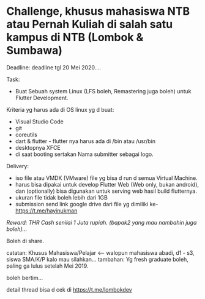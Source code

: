 # Challenge, khusus mahasiswa NTB atau Pernah Kuliah di salah satu kampus di NTB (Lombok & Sumbawa) 

Deadline: deadline tgl 20 Mei 2020….

Task:
- Buat Sebuah system Linux (LFS boleh, Remastering juga boleh) untuk Flutter Development.


Kriteria yg harus ada di OS linux yg d buat:
- Visual Studio Code
- git
- coreutils
- dart & flutter - flutter nya harus ada di /bin atau /usr/bin
- desktopnya XFCE
- di saat booting sertakan Nama submitter sebagai logo.

Delivery:
- iso file atau VMDK (VMware) file yg bisa d run d semua Virtual Machine.
- harus bisa dipakai untuk develop Flutter Web (Web only, bukan android), dan  (optionally) bisa digunakan untuk serving web hasil build flutternya.
- ukuran file tidak boleh lebih dari 1GB
- submission send link google drive dari file yg dimiliki ke- https://t.me/hayinukman



*Reward: THR Cash senilai 1 Juta rupiah. (bapak2 yang mau nambahin juga boleh)…*


Boleh di share.

catatan: Khusus Mahasiswa/Pelajar <— walopun mahasiswa abadi, d1 - s3, siswa SMA/K/P kalo mau silahkan...
tambahan: Yg fresh graduate boleh, paling ga lulus setelah Mei 2019.

boleh bertim...

detail thread bisa d cek di https://t.me/lombokdev
